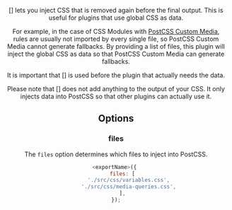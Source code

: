 <!-- Available Variables: -->
<!-- <humanReadableName> PostCSS Your Plugin -->
<!-- <exportName> postcssYourPlugin -->
<!-- <packageName> @csstools/postcss-your-plugin -->
<!-- <packageVersion> 1.0.0 -->
<!-- <packagePath> plugins/postcss-your-plugin -->
<!-- <cssdbId> your-feature -->
<!-- <specUrl> https://www.w3.org/TR/css-color-4/#funcdef-color -->
<!-- <example.css> file contents for examples/example.css -->
<!-- <header> -->
<!-- <usage> usage instructions -->
<!-- <envSupport> -->
<!-- <corsWarning> -->
<!-- <linkList> -->
<!-- <parallelBuildsNotice> -->
<!-- to generate : npm run docs -->

<header>

[<humanReadableName>] lets you inject CSS that is removed again before the final output. This is useful for  plugins that use global CSS as data.

For example, in the case of CSS Modules with [PostCSS Custom Media](https://github.com/csstools/postcss-plugins/tree/main/plugins/postcss-custom-media), rules are usually not imported by every single file, so PostCSS Custom Media cannot generate fallbacks.
By providing a list of files, this plugin will inject the global CSS as data so that PostCSS Custom Media can generate fallbacks.

It is important that [<humanReadableName>] is used before the plugin that actually needs the data.

Please note that [<humanReadableName>] does not add anything to the output of your CSS. It only injects data into PostCSS so that other plugins
can actually use it.

<usage>

<envSupport>

## Options

### files

The `files` option determines which files to inject into PostCSS.

```js
<exportName>({ 
	files: [
		'./src/css/variables.css',
		'./src/css/media-queries.css',
	],
});
```

<linkList>
